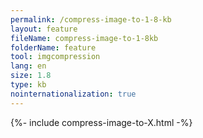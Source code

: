 ```yaml
---
permalink: /compress-image-to-1-8-kb
layout: feature
fileName: compress-image-to-1-8kb
folderName: feature
tool: imgcompression
lang: en
size: 1.8
type: kb
nointernationalization: true
---
```

{%- include compress-image-to-X.html -%}
      